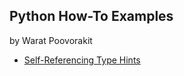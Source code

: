 ## Python How-To Examples
by Warat Poovorakit

* [Self-Referencing Type Hints](self-referencing-hints.md)